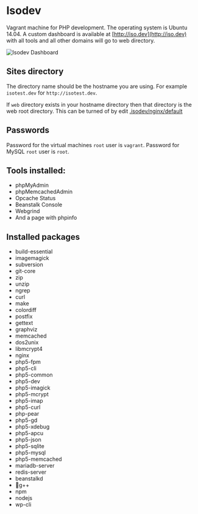 # Isodev
Vagrant machine for PHP development. The operating system is Ubuntu 14.04. A custom dashboard is available at [http://iso.dev](http://iso.dev) with all tools and all other domains will go to web directory.

![Isodev Dashboard](http://public.forsmo.me/github/isodev.png)

## Sites directory
The directory name should be the hostname you are using. For example `isotest.dev` for `http://isotest.dev`.

If `web` directory exists in your hostname directory then that directory is the web root directory. This can be turned of by edit [.isodev/nginx/default](https://github.com/frozzare/isodev/blob/master/.isodev/nginx/default)

## Passwords
Password for the virtual machines `root` user is `vagrant`. Password for MySQL `root` user is `root`.

## Tools installed:
* phpMyAdmin
* phpMemcachedAdmin
* Opcache Status
* Beanstalk Console
* Webgrind
* And a page with phpinfo

## Installed packages
* build-essential  
* imagemagick
* subversion
* git-core
* zip
* unzip
* ngrep
* curl
* make
* colordiff
* postfix
* gettext
* graphviz
* memcached
* dos2unix
* libmcrypt4
* nginx
* php5-fpm
* php5-cli
* php5-common
* php5-dev
* php5-imagick
* php5-mcrypt
* php5-imap
* php5-curl
* php-pear
* php5-gd
* php5-xdebug
* php5-apcu
* php5-json
* php5-sqlite
* php5-mysql
* php5-memcached
* mariadb-server
* redis-server
* beanstalkd
* g++
* npm
* nodejs
* wp-cli
